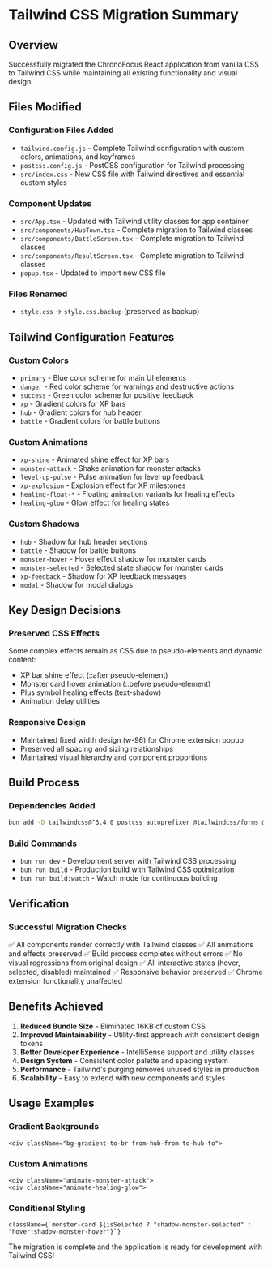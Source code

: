 # Tailwind CSS Migration Summary

## Overview

Successfully migrated the ChronoFocus React application from vanilla CSS to Tailwind CSS while maintaining all existing functionality and visual design.

## Files Modified

### Configuration Files Added

- `tailwind.config.js` - Complete Tailwind configuration with custom colors, animations, and keyframes
- `postcss.config.js` - PostCSS configuration for Tailwind processing
- `src/index.css` - New CSS file with Tailwind directives and essential custom styles

### Component Updates

- `src/App.tsx` - Updated with Tailwind utility classes for app container
- `src/components/HubTown.tsx` - Complete migration to Tailwind classes
- `src/components/BattleScreen.tsx` - Complete migration to Tailwind classes
- `src/components/ResultScreen.tsx` - Complete migration to Tailwind classes
- `popup.tsx` - Updated to import new CSS file

### Files Renamed

- `style.css` → `style.css.backup` (preserved as backup)

## Tailwind Configuration Features

### Custom Colors

- `primary` - Blue color scheme for main UI elements
- `danger` - Red color scheme for warnings and destructive actions
- `success` - Green color scheme for positive feedback
- `xp` - Gradient colors for XP bars
- `hub` - Gradient colors for hub header
- `battle` - Gradient colors for battle buttons

### Custom Animations

- `xp-shine` - Animated shine effect for XP bars
- `monster-attack` - Shake animation for monster attacks
- `level-up-pulse` - Pulse animation for level up feedback
- `xp-explosion` - Explosion effect for XP milestones
- `healing-float-*` - Floating animation variants for healing effects
- `healing-glow` - Glow effect for healing states

### Custom Shadows

- `hub` - Shadow for hub header sections
- `battle` - Shadow for battle buttons
- `monster-hover` - Hover effect shadow for monster cards
- `monster-selected` - Selected state shadow for monster cards
- `xp-feedback` - Shadow for XP feedback messages
- `modal` - Shadow for modal dialogs

## Key Design Decisions

### Preserved CSS Effects

Some complex effects remain as CSS due to pseudo-elements and dynamic content:

- XP bar shine effect (::after pseudo-element)
- Monster card hover animation (::before pseudo-element)
- Plus symbol healing effects (text-shadow)
- Animation delay utilities

### Responsive Design

- Maintained fixed width design (w-96) for Chrome extension popup
- Preserved all spacing and sizing relationships
- Maintained visual hierarchy and component proportions

## Build Process

### Dependencies Added

```bash
bun add -D tailwindcss@^3.4.0 postcss autoprefixer @tailwindcss/forms @tailwindcss/typography
```

### Build Commands

- `bun run dev` - Development server with Tailwind CSS processing
- `bun run build` - Production build with Tailwind CSS optimization
- `bun run build:watch` - Watch mode for continuous building

## Verification

### Successful Migration Checks

✅ All components render correctly with Tailwind classes
✅ All animations and effects preserved
✅ Build process completes without errors
✅ No visual regressions from original design
✅ All interactive states (hover, selected, disabled) maintained
✅ Responsive behavior preserved
✅ Chrome extension functionality unaffected

## Benefits Achieved

1. **Reduced Bundle Size** - Eliminated 16KB of custom CSS
2. **Improved Maintainability** - Utility-first approach with consistent design tokens
3. **Better Developer Experience** - IntelliSense support and utility classes
4. **Design System** - Consistent color palette and spacing system
5. **Performance** - Tailwind's purging removes unused styles in production
6. **Scalability** - Easy to extend with new components and styles

## Usage Examples

### Gradient Backgrounds

```tsx
<div className="bg-gradient-to-br from-hub-from to-hub-to">
```

### Custom Animations

```tsx
<div className="animate-monster-attack">
<div className="animate-healing-glow">
```

### Conditional Styling

```tsx
className={`monster-card ${isSelected ? "shadow-monster-selected" : "hover:shadow-monster-hover"}`}
```

The migration is complete and the application is ready for development with Tailwind CSS!
